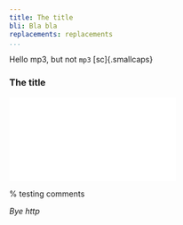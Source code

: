 ```yaml
---
title: The title
bli: Bla bla
replacements: replacements
...
```

Hello mp3, but not `mp3` [sc]{.smallcaps}

### The title

![bla](img/x.pdf)

% testing comments

_Bye http_
